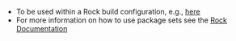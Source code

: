 * To be used within a Rock build configuration, e.g., [here](https://github.com/ARC-OPT/buildconf)
* For more information on how to use package sets see the [Rock Documentation](https://www.rock-robotics.org/documentation/index.html)
